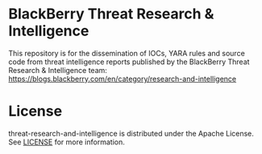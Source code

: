 # BlackBerry Threat Research & Intelligence
This repository is for the dissemination of IOCs, YARA rules and source code from threat intelligence reports published by the BlackBerry Threat Research & Intelligence team: https://blogs.blackberry.com/en/category/research-and-intelligence 

# License
threat-research-and-intelligence is distributed under the Apache License. See [LICENSE](LICENSE) for more information.
